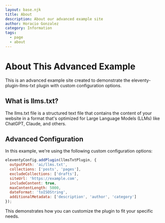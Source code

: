 ```yaml
---
layout: base.njk
title: About
description: About our advanced example site
author: Horacio Gonzalez
category: Information
tags:
  - page
  - about
---
```


# About This Advanced Example

This is an advanced example site created to demonstrate the eleventy-plugin-llms-txt plugin with custom configuration options.

## What is llms.txt?

The llms.txt file is a structured text file that contains the content of your website in a format that's optimized for Large Language Models (LLMs) like ChatGPT, Claude, and others.

## Advanced Configuration

In this example, we're using the following custom configuration options:

```javascript
eleventyConfig.addPlugin(llmsTxtPlugin, {
  outputPath: 'ai/llms.txt',
  collections: ['posts', 'pages'],
  excludeCollections: ['drafts'],
  siteUrl: 'https://example.com',
  includeContent: true,
  maxContentLength: 5000,
  dateFormat: 'toISOString',
  additionalMetadata: ['description', 'author', 'category']
});
```

This demonstrates how you can customize the plugin to fit your specific needs.
